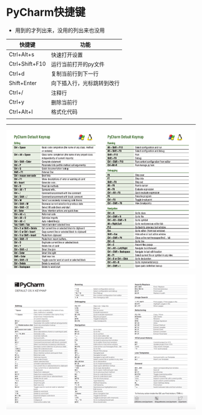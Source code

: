 # PyCharm快捷键

* 用到的才列出来，没用的列出来也没用

| 快捷键         | 功能                       |
| -------------- | -------------------------- |
| Ctrl+Alt+s     | 快速打开设置               |
| Ctrl+Shift+F10 | 运行当前打开的py文件       |
| Ctrl+d         | 复制当前行到下一行         |
| Shift+Enter    | 向下插入行，光标跳转到改行 |
| Ctrl+/         | 注释行                     |
| Ctrl+y         | 删除当前行                 |
| Ctrl+Alt+l     | 格式化代码                 |
|                |                            |

---


![20191030_095113_59](image/20191030_095113_59.png)

![20191030_095140_34](image/20191030_095140_34.png) 

